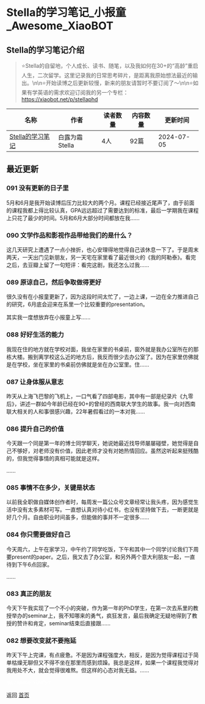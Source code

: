 # Stella的学习笔记_小报童_Awesome_XiaoBOT

## Stella的学习笔记介绍
> ⭐️Stella的自留地，个人成长、读书、随笔，以及我如何在30+的“高龄”重启人生，二次留学。这里记录我的日常思考碎片，是距离我原始想法最近的输出。\n\n⭐️开始读博之后更新较慢，新来的朋友请暂时不要订阅了～\n\n⭐️如果有学英语的需求欢迎订阅我的另一个专栏：https://xiaobot.net/p/stellaphd  
  


|名称|作者|读者数量|内容数量|更新时间|
|---|---|---|---|---|
|[Stella的学习笔记](https://xiaobot.net/p/stella1016?refer=0b133df9-27dc-423b-8101-639049001c13)|白露为霜Stella|4人|92篇|2024-07-05|

## 最近更新
### 091 没有更新的日子里

5月和6月是我开始读博后压力比较大的两个月。课程已经接近尾声了，由于前面的课程我都上得比较认真，GPA远远超过了需要达到的标准，最后一学期我在课程上只花了最少的时间。5月和6月大部分时间都放在我......

### 090 文学作品和影视作品带给我们的是什么？

这几天研究上遭遇了一点小挫折，也心安理得地觉得自己该休息一下了。于是周末两天，一天出门见新朋友，另一天宅在家里看了最近很火的《我的阿勒泰》。看完之后，去豆瓣上留了一句短评：看完这剧，我还怎么过我......

### 089 原谅自己，然后争取做得更好

很久没有在小报童更新了，因为这段时间太忙了，一边上课，一边在全力推进自己的研究，6月底会迎来在系里一个比较重要的presentation。

其实我一度想放弃在小报童上写......

### 088 好好生活的能力

我现在住的地方就在学校对面，我坐在家里的书桌前，窗外就是我办公室所在的那栋大楼。搬到离学校这么近的地方后，我反而很少去办公室了。因为在家里仿佛就是在学校，坐在家里的书桌前仿佛就是坐在办公室里。住......

### 087 让身体服从意志

昨天从上海飞巴黎的飞机上，一口气看了四部电影，其中有一部是纪录片《九零后》，讲述一群如今年龄已经在90+的曾经的西南联大学生的故事。我一向对西南联大相关的人和事很感兴趣，22年暑假看过的一本对我......

### 086 提升自己的价值

今天跟一个同是第一年的博士同学聊天，她说她最近找导师屡屡碰壁，她觉得是自己不够好，对老师没有价值，因此老师才没有对她热情回应。虽然这听起来挺残酷的，但我觉得事情的真相可能就是这样。

......

### 085 事情不在多少，关键是状态

以前我全职做自媒体创作者时，每周发一篇公众号文章经常让我头疼，因为感觉生活中没有太多素材可写。一直想认真对待小红书，也没有坚持做下去，一断更就是好几个月。自由职业时间虽多，但能做的事并不一定很多......

### 084 你只需要做好自己

今天周六，上午在家学习，中午约了同学吃饭，下午和其中一个同学讨论我们下周要present的paper。之后，我又去了办公室，和另外两个意大利朋友一起，一直待到下午6点回家。

......

### 083 真正的朋友

今天下午我实现了一个不小的突破，作为第一年的PhD学生，在第一次去系里的教授举办的seminar上，我不知哪来的勇气，疯狂发言，最后我确定无疑地得到了教授的赞许和肯定，seminar结束后直接跟......

### 082 想要改变就不要拖延

昨天下午上完课，有点疲惫。不是因为课程强度大，相反，是因为觉得课程过于简单枯燥无聊但又不得不坐在那里而感到烦躁。我总是这样，如果一个课程我觉得对我用处不大，就会觉得很难熬。但这样的心态对我无益。......


<a href="https://github.com/Reno9527/awesome-xiaobot" style="color: white; text-decoration: none;">awesome-xiaobot</a>

返回 [首页](../README.md)
